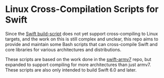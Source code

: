 # Linux Cross-Compilation Scripts for Swift

Since the [Swift build-script](https://github.com/swiftlang) does not yet support cross-compiling to Linux targets, and the work on this is still complex and unclear, this repo aims to provide and maintain some Bash scripts that can cross-compile Swift and core libraries for various architectures and distributions.

These scripts are based on the work done in the [swift-armv7](https://github.com/colemancda/swift-armv7) repo, but expanded to support compiling for more architectures than just armv7. These scripts are also only intended to build Swift 6.0 and later.
